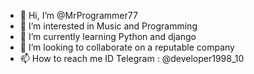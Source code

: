 - 👋 Hi, I’m @MrProgrammer77
- 👀 I’m interested in Music and Programming
- 🌱 I’m currently learning Python and django
- 💞️ I’m looking to collaborate on a reputable company
- 📫 How to reach me ID Telegram : @developer1998_10

<!---
MrProgrammer77/MrProgrammer77 is a ✨ special ✨ repository because its `README.md` (this file) appears on your GitHub profile.
You can click the Preview link to take a look at your changes.
--->
